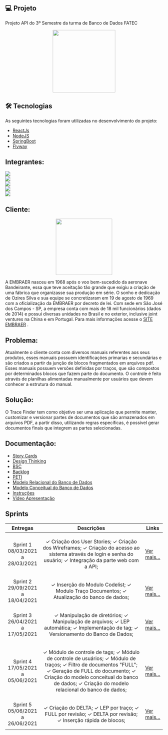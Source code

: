 ## 💻 Projeto
Projeto API do 3º Semestre da turma de Banco de Dados FATEC

<p align="center"> <img src="https://user-images.githubusercontent.com/18652465/111547833-88631a00-8758-11eb-863c-ccf1e6e93f39.png" height=200 width=200> </p>

## 🛠 Tecnologias

As seguintes tecnologias foram utilizadas no desenvolvimento do projeto:

- [ReactJs][reactjs]
- [NodeJS][nodejs]
- [SpringBoot][springboot]
- [Flyway][flyway]

[reactjs]: https://pt-br.reactjs.org
[nodejs]: https://nodejs.org/en/
[flyway]: https://flywaydb.org
[springboot]: https://spring.io/projects/spring-boot

## Integrantes:

 <a  href="https://www.linkedin.com/in/rodrigo-am%C3%A2ncio-do-prado-ten%C3%B3rio-a56641174"> <img src="https://img.shields.io/badge/Rodrigo%20Amancio%20--%20Scrum%20Master-Linkedin-blue"></a> <br>
<a href="https://www.linkedin.com/in/luisaugustosb"> <img src="https://img.shields.io/badge/Lu%C3%ADs%20Augusto%20--%20Product%20Owner-Linkedin-blue"></a> <br>
<a href="https://www.linkedin.com/in/bahij-noureddine-941b681b7/"> <img src= "https://img.shields.io/badge/Bahij%20Noureddine-Linkedin-blue"></a><br>
<a href="https://www.linkedin.com/in/mateus-senne-172905149"> <img src= "https://img.shields.io/badge/Mateus%20Senne-Linkedin-blue"></a> <br>
<a href="https://www.linkedin.com/in/maxx-barcelos-aaa106b2"> <img src= "https://img.shields.io/badge/Maximiles%20Barcelos-Linkedin-blue"></a> <br>

 ## Cliente:
 
 <p align="center"> <img src="https://images-ext-2.discordapp.net/external/qs9oB7KZGcY3KhYPpksxNKz1cebbLrPIJUdqIyv2jIg/%3Fauto%3Dformat%26fit%3Dmax%26w%3D1200/https/img.ien.com/files/base/indm/ien/image/2019/09/Embraer_logo.5d8a763612cbb.png?width=400&height=242" width=180 heicht=180></p>
 
 A EMBRAER nasceu em 1968 após o voo bem-sucedido da aeronave Bandeirante, essa que teve aceitação tão grande que exigiu a criação de uma fábrica que organizasse sua produção em série. O sonho e dedicação de Ozires Silva e sua equipe se concretizaram em 19 de agosto de 1969 com a oficialização da EMBRAER por decreto de lei. Com sede em São José dos Campos - SP, a empresa conta com mais de 18 mil funcionários (dados de 2014) e possui diversas unidades no Brasil e no exterior, inclusive joint ventures na China e em Portugal. Para mais informações acesse o [SITE EMBRAER]( https://embraer.com/br/pt) .

 ## Problema:
 Atualmente o cliente conta com diversos manuais referentes aos seus produtos, esses manuais possuem identificações primarias e secundárias e são criados a partir da junção de blocos fragmentados em arquivos pdf. Esses manuais possuem versões definidas por traços, que são compostos por determinados blocos que fazem parte do documento. O controle é feito através de planilhas alimentadas manualmente por usuários que devem conhecer a estrutura do manual.
 
 ## Solução:
 O Trace Finder tem como objetivo ser uma aplicação que permite manter, customizar e versionar partes de documentos que são armazenados em arquivos PDF, a partir disso, utilizando regras específicas, é possível gerar documentos finais que integrem as partes selecionadas.
 
  ## Documentação:
 
- [Story Cards](https://github.com/MaXximiles/API-3SEM/tree/main/Documenta%C3%A7%C3%A3o/User%20Story%20Cards)
 - [Design Thinking](https://www.figma.com/file/6oV3Omfka5XEPipU1BUibe/Design-Thiking-Grupo-2-3oSEM-BD-2021?node-id=0%3A1)
 - [BSC](https://github.com/MaXximiles/API-3SEM/blob/main/Documenta%C3%A7%C3%A3o/BSC.jpg)
 - [Backlog](https://trello.com/b/pVgsSxrF/pi-3-sem-trace-finder)
 - [PETI](https://github.com/MaXximiles/API-3SEM/blob/main/Documenta%C3%A7%C3%A3o/PETI_TraceFinder.pdf)
 - [Modelo Relacional do Banco de Dados](https://github.com/MaXximiles/API-3SEM/blob/main/Documentação/Modelo%20Relacional.jpeg)
 - [Modelo Conceitual do Banco de Dados](https://github.com/MaXximiles/API-3SEM/blob/main/Documentação/Modelo%20Logico.jpeg)
 - [Instruções](https://github.com/MaXximiles/API-3SEM/tree/main/Documenta%C3%A7%C3%A3o)
 - [Vídeo Apresentação](https://drive.google.com/file/d/18xXZb9L5s-jFXsGRHqO5VS3kYoatRzow/view?usp=sharing)
 <!--- [Tutorial Instalação](https://github.com/MaXximiles/API-3SEM/tree/main/Documenta%C3%A7%C3%A3o) -->
 
<h2>Sprints</h2>
       <table>
              <thead>
                     <th width=150px>Entregas</th>
                     <th width=100%>Descrições</th>
                     <th width=100px>Links</th>
              </thead>
              <tbody>
                     <tr>
                            <td align=center>Sprint 1<br>08/03/2021 a 28/03/2021</td>
                            <td > <p align=center>
                             ✓ Criação dos User Stories; 
                             ✓ Criação dos Wireframes;  
                             ✓ Criação do acesso ao sistema através de login e senha do usuário;
                             ✓ Integração da parte web com a API;                 
                            </td>
                            <td><p><a href="https://github.com/MaXximiles/API-3SEM/tree/sprint-1">Ver mais...</a></p></td>
                     </tr>
                     <tr>
                            <td align=center>Sprint 2<br>29/09/2021 a 18/04/2021</td>
                            <td> <p align=center>
                             ✓ Inserção do Modulo Codelist;
                             ✓ Modulo Traço Documentos;
                             ✓ Atualização do banco de dados;
                            <p align=center>                          
                            </p>
                            </td>
                            <td><p><a href="https://github.com/MaXximiles/API-3SEM/tree/sprint-2">Ver mais... </a></p></td>
                     </tr>
                     <tr>
                            <td align=center>Sprint 3<br>26/04/2021 a 17/05/2021</td>
                            <td> <p align=center>
                            ✓ Manipulação de diretórios;
                            ✓ Manipulação de arquivos;
                            ✓ LEP automática;
                            ✓ Implementação de tag;
                            ✓ Versionamento do Banco de Dados;
                      <p align=center>                          
                      </p>
                      </td>
                            <td><p><a href="https://github.com/MaXximiles/API-3SEM/tree/sprint-3">Ver mais... </a></p></td>
                     </tr>
                      <tr>
                            <td align=center>Sprint 4<br>17/05/2021 a 05/06/2021</td>
                            <td> <p align=center>
                             ✓ Módulo de controle de tags;
                             ✓ Módulo de controle de usuários;
                             ✓ Módulo de traços;
                             ✓ Filtro de documentos "FULL";
                             ✓ Geração de FULL do documento;
                             ✓ Criação do modelo conceitual do banco de dados;
                             ✓ Criação do modelo relacional do banco de dados;
                             <p align=center>                          
                       </p>
                       </td>
                            <td><p><a href="https://github.com/MaXximiles/API-3SEM/tree/sprint-4">Ver mais... </a></p></td>
                     </tr>
                      <tr>
                            <td align=center>Sprint 5<br>05/06/2021 a 26/06/2021</td>
                            <td> <p align=center>
                             ✓ Criação do DELTA;
                             ✓ LEP por traço;
                             ✓ FULL por revisão;
                             ✓ DELTA por revisão;
                             ✓ Inserção rápida de blocos;                            
                             <p align=center>                          
                       </p>
                       </td>
                            <td><p><a href="https://github.com/MaXximiles/API-3SEM/tree/sprint-5">Ver mais... </a></p></td>
                     </tr>
              </tbody>
       </table>

